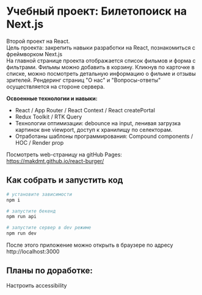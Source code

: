 # Учебный проект: Билетопоиск на Next.js
Второй проект на React. <br>
Цель проекта: закрепить навыки разработки на React, познакомиться с фреймворком Next.js<br>
На главной странице проекта отображается список фильмов и форма с фильтрами. Фильмы можно добавить в корзину. Кликнув по карточке в списке, можно посмотреть детальную информацию о фильме и отзывы зрителей. Рендеринг страниц "О нас" и "Вопросы-ответы" осуществляется на стороне сервера.


**Освоенные технологии и навыки:**
- React / App Router / React Context / React createPortal
- Redux Toolkit / RTK Query
- Технологии оптимизации: debounce на input, ленивая загрузка картинок вне viewport, доступ к хранилищу по селекторам.
- Отработаны шаблоны программирования: Compound components / HOC / Render prop

Посмотреть web-страницу на gitHub Pages: https://makdmt.github.io/react-burger/

## Как собрать и запустить код

```sh
# установите зависимости
npm i

# запустите бекенд
npm run api

# запустите сервер в dev режиме
npm run dev
```
После этого приложение можно открыть в браузере по адресу http://localhost:3000

## Планы по доработке:
Настроить accessibility
